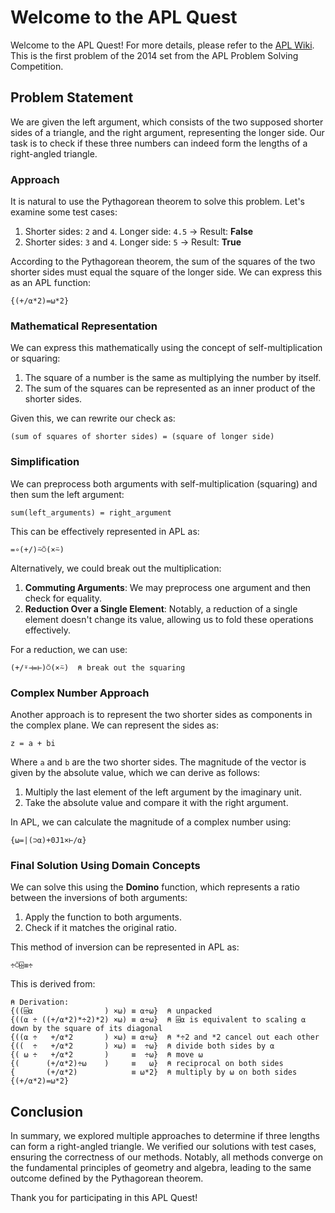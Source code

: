 
# Welcome to the APL Quest

Welcome to the APL Quest! For more details, please refer to the [APL Wiki](https://aplwiki.com). This is the first problem of the 2014 set from the APL Problem Solving Competition.

## Problem Statement

We are given the left argument, which consists of the two supposed shorter sides of a triangle, and the right argument, representing the longer side. Our task is to check if these three numbers can indeed form the lengths of a right-angled triangle.

### Approach

It is natural to use the Pythagorean theorem to solve this problem. Let's examine some test cases:

1. Shorter sides: `2` and `4`. Longer side: `4.5` → Result: **False**
2. Shorter sides: `3` and `4`. Longer side: `5` → Result: **True**

According to the Pythagorean theorem, the sum of the squares of the two shorter sides must equal the square of the longer side. We can express this as an APL function:

```apl
{(+/⍺*2)=⍵*2}
```

### Mathematical Representation

We can express this mathematically using the concept of self-multiplication or squaring:

1. The square of a number is the same as multiplying the number by itself.
2. The sum of the squares can be represented as an inner product of the shorter sides.

Given this, we can rewrite our check as:

```apl
(sum of squares of shorter sides) = (square of longer side)
```

### Simplification

We can preprocess both arguments with self-multiplication (squaring) and then sum the left argument:

```apl
sum(left_arguments) = right_argument
```

This can be effectively represented in APL as:

```apl
=∘(+/)⍨⍥(×⍨)
```

Alternatively, we could break out the multiplication:

1. **Commuting Arguments**: We may preprocess one argument and then check for equality.
2. **Reduction Over a Single Element**: Notably, a reduction of a single element doesn't change its value, allowing us to fold these operations effectively.

For a reduction, we can use:

```apl
(+/⍤⊣=⊢)⍥(×⍨)  ⍝ break out the squaring
```

### Complex Number Approach

Another approach is to represent the two shorter sides as components in the complex plane. We can represent the sides as:

```
z = a + bi
```

Where `a` and `b` are the two shorter sides. The magnitude of the vector is given by the absolute value, which we can derive as follows:

1. Multiply the last element of the left argument by the imaginary unit.
2. Take the absolute value and compare it with the right argument.

In APL, we can calculate the magnitude of a complex number using:

```apl
{⍵=|(⊃⍺)+0J1×⊢/⍺}
```

### Final Solution Using Domain Concepts

We can solve this using the **Domino** function, which represents a ratio between the inversions of both arguments:

1. Apply the function to both arguments.
2. Check if it matches the original ratio.

This method of inversion can be represented in APL as:

```apl
÷⍥⌹≡÷
```

This is derived from:

```apl
⍝ Derivation:
{((⌹⍺                ) ×⍵) ≡ ⍺÷⍵}  ⍝ unpacked
{((⍺ ÷ ((+/⍺*2)*÷2)*2) ×⍵) ≡ ⍺÷⍵}  ⍝ ⌹⍺ is equivalent to scaling ⍺ down by the square of its diagonal
{((⍺ ÷   +/⍺*2       ) ×⍵) ≡ ⍺÷⍵}  ⍝ *÷2 and *2 cancel out each other
{((  ÷   +/⍺*2       ) ×⍵) ≡  ÷⍵}  ⍝ divide both sides by ⍺
{( ⍵ ÷   +/⍺*2       )     ≡  ÷⍵}  ⍝ move ⍵
{(      (+/⍺*2)÷⍵    )     ≡   ⍵}  ⍝ reciprocal on both sides
{       (+/⍺*2)            ≡ ⍵*2}  ⍝ multiply by ⍵ on both sides
{(+/⍺*2)=⍵*2}
```

## Conclusion

In summary, we explored multiple approaches to determine if three lengths can form a right-angled triangle. We verified our solutions with test cases, ensuring the correctness of our methods. Notably, all methods converge on the fundamental principles of geometry and algebra, leading to the same outcome defined by the Pythagorean theorem.

Thank you for participating in this APL Quest!
